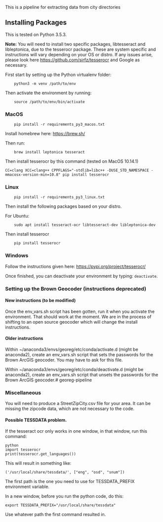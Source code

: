 This is a pipeline for extracting data from city directories


## Installing Packages

This is tested on Python 3.5.3.

**Note:** You will need to install two specific packages, libtesseract and libleptonica, due to the tesserocr package. These are system specific and instructions will vary depending on your OS or distro. If any issues arise, please look here https://github.com/sirfz/tesserocr and Google as necessary.

First start by setting up the Python virtualenv folder:

``` 
    python3 -m venv /path/to/env
```

Then activate the environment by running:

```
    source /path/to/env/bin/activate
```

### MacOS

```
    pip install -r requirements_py3_macos.txt
```

Install homebrew here: https://brew.sh/

Then run:

``` 
    brew install leptonica tesseract
```

Then install tesserocr by this command (tested on MacOS 10.14.1)


```CC=clang XCC=clang++ CPPFLAGS="-stdlib=libc++ -DUSE_STD_NAMESPACE -mmacosx-version-min=10.8" pip install tesserocr```

### Linux

```
    pip install -r requirements_py3_linux.txt
```

Then install the following packages based on your distro. 

For Ubuntu:

``` 
    sudo apt install tesseract-ocr libtesseract-dev libleptonica-dev
```

Then install tesserocr

```
    pip install tesserocr
```

### Windows

Follow the instructions given here: https://pypi.org/project/tesserocr/



Once finished, you can deactivate your environment by typing: `deactivate`. 

### Setting up the Brown Geocoder (instructions deprecated)

#### New instructions (to be modified)

Once the env_vars.sh script has been gotten, run it when you activate the environment. That should work at the moment. We are in the process of shifting to an open source geocoder which will change the install instructions. 

#### Older instructions

Within ~/anaconda3/envs/georeg/etc/conda/activate.d (might be anaconda2), create an env_vars.sh script that sets the passwords for the Brown ArcGIS geocoder.  You may have to ask for this file.

Within ~/anaconda3/envs/georeg/etc/conda/deactivate.d (might be anaconda2), create an env_vars.sh script that unsets the passwords for the Brown ArcGIS geocoder.# georeg-pipeline

### Miscellaneous 

You will need to produce a StreetZipCity.csv file for your area.  It can be missing the zipcode data, which are not necessary to the code.

#### Possible TESSDATA problem. 

If the tesseract ocr only works in one window, in that window, run this command:

```` 
python
import tesserocr
print(tesserocr.get_languages())
````

This will result in something like:

````
('/usr/local/share/tessdata/', ["eng", "osd", "snum"])
````

The first path is the one you need to use for TESSDATA_PREFIX environment variable. 

In a new window, before you run the python code, do this:

```` export TESSDATA_PREFIX="/usr/local/share/tessdata" ````

Use whatever path the first command resulted in. 



